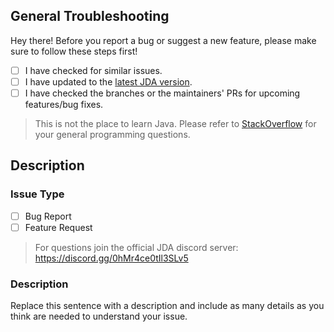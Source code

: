 [download]: https://bintray.com/dv8fromtheworld/maven/JDA/_latestVersion
[guild]: https://discord.gg/0hMr4ce0tIk3pSjp
[stack overflow]: https://stackoverflow.com/questions/tagged/java

## General Troubleshooting

Hey there! Before you report a bug or suggest a new feature,
  please make sure to follow these steps first!
  
- [ ] I have checked for similar issues.
- [ ] I have updated to the [latest JDA version][download].
- [ ] I have checked the branches or the maintainers' PRs for upcoming features/bug fixes.

> This is not the place to learn Java. Please refer to [StackOverflow][stack overflow]
  for your general programming questions.

## Description

### Issue Type

- [ ] Bug Report
- [ ] Feature Request

> For questions join the official JDA discord server: https://discord.gg/0hMr4ce0tIl3SLv5

### Description

Replace this sentence with a description and include as many details as you think are needed to understand your issue.

